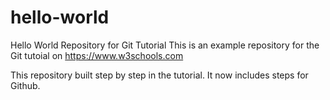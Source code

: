 # hello-world
Hello World Repository for Git Tutorial
This is an example repository for the Git tutoial on https://www.w3schools.com

This repository built step by step in the tutorial.
It now includes steps for Github.
